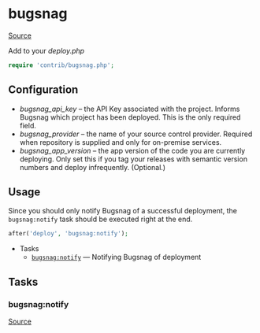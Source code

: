 <!-- DO NOT EDIT THIS FILE! -->
<!-- Instead edit contrib/bugsnag.php -->
<!-- Then run bin/docgen -->

# bugsnag

[Source](/contrib/bugsnag.php)


Add to your _deploy.php_

```php
require 'contrib/bugsnag.php';
```

## Configuration

- *bugsnag_api_key* – the API Key associated with the project. Informs Bugsnag which project has been deployed. This is the only required field.
- *bugsnag_provider* – the name of your source control provider. Required when repository is supplied and only for on-premise services.
- *bugsnag_app_version* – the app version of the code you are currently deploying. Only set this if you tag your releases with semantic version numbers and deploy infrequently. (Optional.)

## Usage

Since you should only notify Bugsnag of a successful deployment, the `bugsnag:notify` task should be executed right at the end.

```php
after('deploy', 'bugsnag:notify');
```


* Tasks
  * [`bugsnag:notify`](#bugsnagnotify) — Notifying Bugsnag of deployment


## Tasks
### bugsnag:notify
[Source](/contrib/bugsnag.php#L29)



